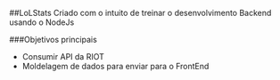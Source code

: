 ##LoLStats
Criado com o intuito de treinar o desenvolvimento Backend usando o NodeJs

###Objetivos principais
- Consumir API da RIOT
- Moldelagem de dados para enviar para o FrontEnd
